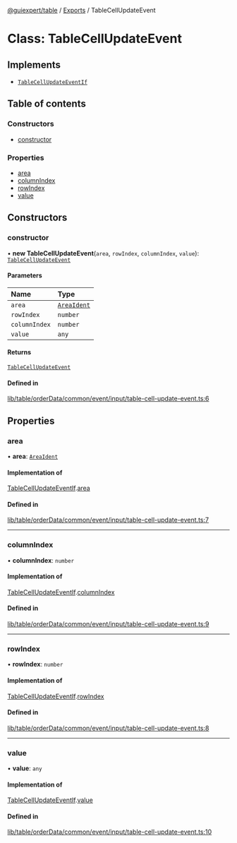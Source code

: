 [@guiexpert/table](../README.md) / [Exports](../modules.md) / TableCellUpdateEvent

# Class: TableCellUpdateEvent

## Implements

- [`TableCellUpdateEventIf`](../interfaces/TableCellUpdateEventIf.md)

## Table of contents

### Constructors

- [constructor](TableCellUpdateEvent.md#constructor)

### Properties

- [area](TableCellUpdateEvent.md#area)
- [columnIndex](TableCellUpdateEvent.md#columnindex)
- [rowIndex](TableCellUpdateEvent.md#rowindex)
- [value](TableCellUpdateEvent.md#value)

## Constructors

### constructor

• **new TableCellUpdateEvent**(`area`, `rowIndex`, `columnIndex`, `value`): [`TableCellUpdateEvent`](TableCellUpdateEvent.md)

#### Parameters

| Name | Type |
| :------ | :------ |
| `area` | [`AreaIdent`](../modules.md#areaident) |
| `rowIndex` | `number` |
| `columnIndex` | `number` |
| `value` | `any` |

#### Returns

[`TableCellUpdateEvent`](TableCellUpdateEvent.md)

#### Defined in

[lib/table/orderData/common/event/input/table-cell-update-event.ts:6](https://github.com/guiexperttable/ge-table/blob/65d38fc/libs/table/src/lib/table/orderData/common/event/input/table-cell-update-event.ts#L6)

## Properties

### area

• **area**: [`AreaIdent`](../modules.md#areaident)

#### Implementation of

[TableCellUpdateEventIf](../interfaces/TableCellUpdateEventIf.md).[area](../interfaces/TableCellUpdateEventIf.md#area)

#### Defined in

[lib/table/orderData/common/event/input/table-cell-update-event.ts:7](https://github.com/guiexperttable/ge-table/blob/65d38fc/libs/table/src/lib/table/orderData/common/event/input/table-cell-update-event.ts#L7)

___

### columnIndex

• **columnIndex**: `number`

#### Implementation of

[TableCellUpdateEventIf](../interfaces/TableCellUpdateEventIf.md).[columnIndex](../interfaces/TableCellUpdateEventIf.md#columnindex)

#### Defined in

[lib/table/orderData/common/event/input/table-cell-update-event.ts:9](https://github.com/guiexperttable/ge-table/blob/65d38fc/libs/table/src/lib/table/orderData/common/event/input/table-cell-update-event.ts#L9)

___

### rowIndex

• **rowIndex**: `number`

#### Implementation of

[TableCellUpdateEventIf](../interfaces/TableCellUpdateEventIf.md).[rowIndex](../interfaces/TableCellUpdateEventIf.md#rowindex)

#### Defined in

[lib/table/orderData/common/event/input/table-cell-update-event.ts:8](https://github.com/guiexperttable/ge-table/blob/65d38fc/libs/table/src/lib/table/orderData/common/event/input/table-cell-update-event.ts#L8)

___

### value

• **value**: `any`

#### Implementation of

[TableCellUpdateEventIf](../interfaces/TableCellUpdateEventIf.md).[value](../interfaces/TableCellUpdateEventIf.md#value)

#### Defined in

[lib/table/orderData/common/event/input/table-cell-update-event.ts:10](https://github.com/guiexperttable/ge-table/blob/65d38fc/libs/table/src/lib/table/orderData/common/event/input/table-cell-update-event.ts#L10)

